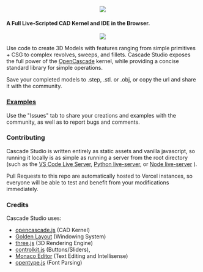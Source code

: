 <p align="center">
  <a href="https://zalo.github.io/CascadeStudio/"><img src="https://zalo.github.io/CascadeStudio/icon/CascadeStudioBanner-1257x519.png" href></a>
</p>

#### A Full Live-Scripted CAD Kernel and IDE in the Browser.

<p align="center">
  <a href="https://zalo.github.io/CascadeStudio/"><img src="https://zalo.github.io/CascadeStudio/icon/CascadeStudioScreenshot.png" href></a>
</p>

Use code to create 3D Models with features ranging from simple primitives + CSG to complex revolves, sweeps, and fillets.  Cascade Studio exposes the full power of the [OpenCascade](http://opencascade.com/) kernel, while providing a concise standard library for simple operations.

Save your completed models to .step, .stl. or .obj, or copy the url and share it with the community.

### [Examples](https://github.com/zalo/CascadeStudio/issues/5)

Use the "Issues" tab to share your creations and examples with the community, as well as to report bugs and comments.

### Contributing

Cascade Studio is written entirely as static assets and vanilla javascript, so running it locally is as simple as running a server from the root directory (such as the [VS Code Live Server](https://github.com/ritwickdey/vscode-live-server), [Python live-server](https://pypi.org/project/live-server/), or [Node live-server](https://www.npmjs.com/package/live-server) ).

Pull Requests to this repo are automatically hosted to Vercel instances, so everyone will be able to test and benefit from your modifications immediately.

### Credits

Cascade Studio uses:

 - [opencascade.js](https://github.com/donalffons/opencascade.js) (CAD Kernel)
 - [Golden Layout](https://github.com/golden-layout/golden-layout) (Windowing System)
 - [three.js](https://github.com/mrdoob/three.js/) (3D Rendering Engine)
 - [controlkit.js](https://github.com/automat/controlkit.js) (Buttons/Sliders),
 - [Monaco Editor](https://github.com/microsoft/monaco-editor) (Text Editing and Intellisense)
 - [opentype.js](https://github.com/opentypejs/opentype.js) (Font Parsing)
